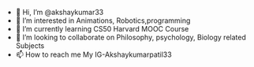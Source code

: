 - 👋 Hi, I’m @akshaykumar33
- 👀 I’m interested in Animations, Robotics,programming
- 🌱 I’m currently learning CS50 Harvard MOOC Course
- 💞️ I’m looking to collaborate on Philosophy, psychology, Biology related Subjects
- 📫 How to reach me My IG-Akshaykumarpatil33

<!---
akshaykumar33/akshaykumar33 is a ✨ special ✨ repository because its `README.md` (this file) appears on your GitHub profile.
You can click the Preview link to take a look at your changes.
--->
